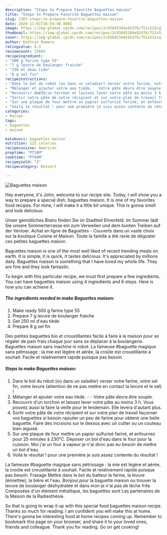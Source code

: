 ```yaml
---
description: "Steps to Prepare Favorite Baguettes maison"
title: "Steps to Prepare Favorite Baguettes maison"
slug: 2367-steps-to-prepare-favorite-baguettes-maison
date: 2020-11-01T16:54:40.940Z
image: https://img-global.cpcdn.com/recipes/2c93845384e92476/751x532cq70/baguettes-maison-photo-principale-de-la-recette.jpg
thumbnail: https://img-global.cpcdn.com/recipes/2c93845384e92476/751x532cq70/baguettes-maison-photo-principale-de-la-recette.jpg
cover: https://img-global.cpcdn.com/recipes/2c93845384e92476/751x532cq70/baguettes-maison-photo-principale-de-la-recette.jpg
author: Kathryn Romero
ratingvalue: 4.3
reviewcount: 23604
recipeingredient:
- "500 g farine type 55"
- "7 g levure de boulanger fraiche"
- "250 ml deau tide"
- "8 g sel fin"
recipeinstructions:
- "Dans le bol du robot (où dans un saladier) verser votre farine, votre sel fin, votre levure (attention de ne pas mettre en contact la levure et le sel) !"
- "Mélanger et ajouter votre eau tiède.   Votre pâte devra être souple."
- "Recouvrir d&#39;un torchon et laissez lever votre pâte au moins 3 h. Vous pouvez aussi la faire la veille pour le lendemain. Elle levera d&#39;autant plus."
- "Sortir votre pâte de votre récipient et sur votre plan de travail façonner vos baguettes si besoin rajouter un peu de farine pour obtenir une belle baguette. Faire des incisions sur le dessus avec un cutter ou un couteau bien aiguisé."
- "Sur une plaque de four mettre un papier sulfurisé fariné, et enfournez pour 25 minutes à 230°C. Déposer un bol d&#39;eau dans le four pour la cuisson. Moi j&#39;ai un four à vapeur je n&#39;ai donc pas eu besoin de mettre un bol d&#39;eau."
- "Voilà le résultat ! pour une première je suis assez contente du résultat !"
categories:
- Recipe
tags:
- baguettes
- maison

katakunci: baguettes maison 
nutrition: 122 calories
recipecuisine: American
preptime: "PT16M"
cooktime: "PT44M"
recipeyield: "2"
recipecategory: Dessert

---
```



![Baguettes maison](https://img-global.cpcdn.com/recipes/2c93845384e92476/751x532cq70/baguettes-maison-photo-principale-de-la-recette.jpg)

Hey everyone, it's John, welcome to our recipe site. Today, I will show you a way to prepare a special dish, baguettes maison. It is one of my favorites food recipes. For mine, I will make it a little bit unique. This is gonna smell and look delicious.

Unser gemütliches Bistro finden Sie im Stadtteil Ehrenfeld. Im Sommer lädt Sie unsere Sommerterrasse ein zum Verweilen und dem bunten Treiben auf der Venloer. Achat en ligne de Baguettes - Couverts dans un vaste choix sur la boutique Cuisine et Maison. Toute la famille a été ravie de déguster ces petites baguettes maison.

Baguettes maison is one of the most well liked of recent trending meals on earth. It is simple, it is quick, it tastes delicious. It's appreciated by millions daily. Baguettes maison is something that I have loved my whole life. They are fine and they look fantastic.


To begin with this particular recipe, we must first prepare a few ingredients. You can have baguettes maison using 4 ingredients and 6 steps. Here is how you can achieve it.

<!--inarticleads1-->

##### The ingredients needed to make Baguettes maison:

1. Make ready 500 g farine type 55
1. Prepare 7 g levure de boulanger fraiche
1. Get 250 ml d&#39;eau tiède
1. Prepare 8 g sel fin


Des petites baguettes bio et croustillantes facile à faire à la maison pour se régaler de pain frais chaque jour sans se déplacer à la boulangerie. Baguettes maison sans machine ni robot. La fameuse #baguette magique sans pétrissage : la mie est légère et aérée, la croûte est croustillante à souhait. Facile et relativement rapide puisque pas besoin. 

<!--inarticleads2-->

##### Steps to make Baguettes maison:

1. Dans le bol du robot (où dans un saladier) verser votre farine, votre sel fin, votre levure (attention de ne pas mettre en contact la levure et le sel) !
1. Mélanger et ajouter votre eau tiède.  -  - Votre pâte devra être souple.
1. Recouvrir d&#39;un torchon et laissez lever votre pâte au moins 3 h. Vous pouvez aussi la faire la veille pour le lendemain. Elle levera d&#39;autant plus.
1. Sortir votre pâte de votre récipient et sur votre plan de travail façonner vos baguettes si besoin rajouter un peu de farine pour obtenir une belle baguette. Faire des incisions sur le dessus avec un cutter ou un couteau bien aiguisé.
1. Sur une plaque de four mettre un papier sulfurisé fariné, et enfournez pour 25 minutes à 230°C. Déposer un bol d&#39;eau dans le four pour la cuisson. Moi j&#39;ai un four à vapeur je n&#39;ai donc pas eu besoin de mettre un bol d&#39;eau.
1. Voilà le résultat ! pour une première je suis assez contente du résultat !


La fameuse #baguette magique sans pétrissage : la mie est légère et aérée, la croûte est croustillante à souhait. Facile et relativement rapide puisque pas besoin. Frasage Mettre dans le bol du batteur la farine, la levure (émiettée), la bière et l&#39;eau. Bonjour,pour la baguette maison ou trouver la levure de boulanger déshydratée et dans mon je n&#39;ai pas de lèche frite. Composées d&#39;un élément métallique, les baguettes sont Les partenaires de la Maison de la Radiesthésie. 

So that is going to wrap it up with this special food baguettes maison recipe. Thanks so much for reading. I am confident you will make this at home. There's gonna be interesting food at home recipes coming up. Remember to bookmark this page on your browser, and share it to your loved ones, friends and colleague. Thank you for reading. Go on get cooking!
